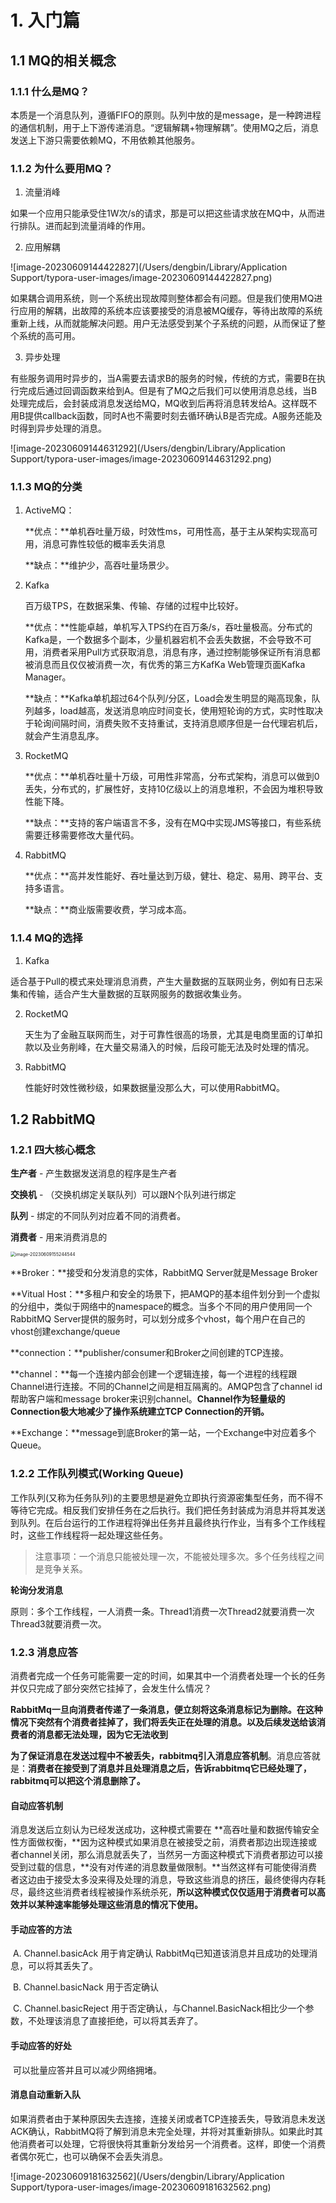 # 1. 入门篇

## 1.1 MQ的相关概念

### 1.1.1 什么是MQ？

本质是一个消息队列，遵循FIFO的原则。队列中放的是message，是一种跨进程的通信机制，用于上下游传递消息。“逻辑解耦+物理解耦”。使用MQ之后，消息发送上下游只需要依赖MQ，不用依赖其他服务。

### 1.1.2 为什么要用MQ？

1. 流量消峰

​		如果一个应用只能承受住1W次/s的请求，那是可以把这些请求放在MQ中，从而进行排队。进而起到流量消峰的作用。

2. 应用解耦

![image-20230609144422827](/Users/dengbin/Library/Application Support/typora-user-images/image-20230609144422827.png)

如果耦合调用系统，则一个系统出现故障则整体都会有问题。但是我们使用MQ进行应用的解耦，出故障的系统本应该要接受的消息被MQ缓存，等待出故障的系统重新上线，从而就能解决问题。用户无法感受到某个子系统的问题，从而保证了整个系统的高可用。

3. 异步处理

​		有些服务调用时异步的，当A需要去请求B的服务的时候，传统的方式，需要B在执行完成后通过回调函数来给到A。但是有了MQ之后我们可以使用消息总线，当B处理完成后，会封装成消息发送给MQ，MQ收到后再将消息转发给A。这样既不用B提供callback函数，同时A也不需要时刻去循环确认B是否完成。A服务还能及时得到异步处理的消息。

![image-20230609144631292](/Users/dengbin/Library/Application Support/typora-user-images/image-20230609144631292.png)

### 1.1.3 MQ的分类

1. ActiveMQ：

   **优点：**单机吞吐量万级，时效性ms，可用性高，基于主从架构实现高可用，消息可靠性较低的概率丢失消息

   **缺点：**维护少，高吞吐量场景少。

2. Kafka

   百万级TPS，在数据采集、传输、存储的过程中比较好。

   **优点：**性能卓越，单机写入TPS约在百万条/s，吞吐量极高。分布式的Kafka是，一个数据多个副本，少量机器宕机不会丢失数据，不会导致不可用，消费者采用Pull方式获取消息，消息有序，通过控制能够保证所有消息都被消息而且仅仅被消费一次，有优秀的第三方KafKa Web管理页面Kafka Manager。

   **缺点：**Kafka单机超过64个队列/分区，Load会发生明显的飚高现象，队列越多，load越高，发送消息响应时间变长，使用短轮询的方式，实时性取决于轮询间隔时间，消费失败不支持重试，支持消息顺序但是一台代理宕机后，就会产生消息乱序。

3. RocketMQ

   **优点：**单机吞吐量十万级，可用性非常高，分布式架构，消息可以做到0丢失，分布式的，扩展性好，支持10亿级以上的消息堆积，不会因为堆积导致性能下降。

   **缺点：**支持的客户端语言不多，没有在MQ中实现JMS等接口，有些系统需要迁移需要修改大量代码。

4. RabbitMQ

   **优点：**高并发性能好、吞吐量达到万级，健壮、稳定、易用、跨平台、支持多语言。

   **缺点：**商业版需要收费，学习成本高。

### 1.1.4 MQ的选择

1. Kafka

​		适合基于Pull的模式来处理消息消费，产生大量数据的互联网业务，例如有日志采集和传输，适合产生大量数据的互联网服务的数据收集业务。

2. RocketMQ

   天生为了金融互联网而生，对于可靠性很高的场景，尤其是电商里面的订单扣款以及业务削峰，在大量交易涌入的时候，后段可能无法及时处理的情况。

3. RabbitMQ

   性能好时效性微秒级，如果数据量没那么大，可以使用RabbitMQ。

## 1.2 RabbitMQ

### 1.2.1 四大核心概念

**生产者** - 产生数据发送消息的程序是生产者

**交换机** - （交换机绑定关联队列）可以跟N个队列进行绑定

**队列** - 绑定的不同队列对应着不同的消费者。

**消费者** - 用来消费消息的

<img src="/Users/dengbin/Library/Application Support/typora-user-images/image-20230609155244544.png" alt="image-20230609155244544" style="zoom:50%;" />

**Broker：**接受和分发消息的实体，RabbitMQ Server就是Message Broker

**Vitual Host：**多租户和安全的场景下，把AMQP的基本组件划分到一个虚拟的分组中，类似于网络中的namespace的概念。当多个不同的用户使用同一个RabbitMQ Server提供的服务时，可以划分成多个vhost，每个用户在自己的vhost创建exchange/queue

**connection：**publisher/consumer和Broker之间创建的TCP连接。

**channel：**每一个连接内部会创建一个逻辑连接，每一个进程的线程跟Channel进行连接。不同的Channel之间是相互隔离的。AMQP包含了channel id帮助客户端和message broker来识别channel。**Channel作为轻量级的Connection极大地减少了操作系统建立TCP Connection的开销。**

**Exchange：**message到底Broker的第一站，一个Exchange中对应着多个Queue。

### 1.2.2 工作队列模式(Working Queue)

工作队列(又称为任务队列)的主要思想是避免立即执行资源密集型任务，而不得不等待它完成。相反我们安排任务在之后执行。我们把任务封装成为消息并将其发送到队列。在后台运行的工作进程将弹出任务并且最终执行作业，当有多个工作线程时，这些工作线程将一起处理这些任务。

> 注意事项：一个消息只能被处理一次，不能被处理多次。多个任务线程之间是竞争关系。

**轮询分发消息**

原则：多个工作线程，一人消费一条。Thread1消费一次Thread2就要消费一次Thread3就要消费一次。

### 1.2.3 消息应答

消费者完成一个任务可能需要一定的时间，如果其中一个消费者处理一个长的任务并仅只完成了部分突然它挂掉了，会发生什么情况？

**RabbitMq一旦向消费者传递了一条消息，便立刻将这条消息标记为删除。在这种情况下突然有个消费者挂掉了，我们将丢失正在处理的消息。以及后续发送给该消费者的消息都无法处理，因为它无法收到**

**为了保证消息在发送过程中不被丢失，rabbitmq引入消息应答机制**。消息应答就是：**消费者在接受到了消息并且处理消息之后，告诉rabbitmq它已经处理了，rabbitmq可以把这个消息删除了。**

#### 自动应答机制

消息发送后立刻认为已经发送成功，这种模式需要在 **高吞吐量和数据传输安全性方面做权衡，**因为这种模式如果消息在被接受之前，消费者那边出现连接或者channel关闭，那么消息就丢失了，当然另一方面这种模式下消费者那边可以接受到过载的信息，**没有对传递的消息数量做限制。**当然这样有可能使得消费者这边由于接受太多没来得及处理的消息，导致这些消息的挤压，最终使得内存耗尽，最终这些消费者线程被操作系统杀死，**所以这种模式仅仅适用于消费者可以高效并以某种速率能够处理这些消息的情况下使用。**

#### 手动应答的方法

​	A. Channel.basicAck 用于肯定确认 RabbitMq已知道该消息并且成功的处理消息，可以将其丢失了。

​	B. Channel.basicNack 用于否定确认

​	C. Channel.basicReject 用于否定确认，与Channel.BasicNack相比少一个参数，不处理该消息了直接拒绝，可以将其丢弃了。

#### 手动应答的好处

​	可以批量应答并且可以减少网络拥堵。

#### 消息自动重新入队

​	如果消费者由于某种原因失去连接，连接关闭或者TCP连接丢失，导致消息未发送ACK确认，RabbitMQ将了解到消息未完全处理，并将对其重新排队。如果此时其他消费者可以处理，它将很快将其重新分发给另一个消费者。这样，即使一个消费者偶尔死亡，也可以确保不会丢失消息。

![image-20230609181632562](/Users/dengbin/Library/Application Support/typora-user-images/image-20230609181632562.png)